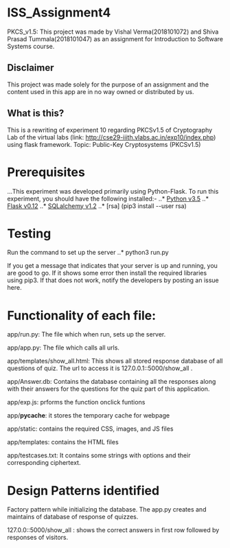 # ISS_Assignment4
PKCS_v1.5:
This project was made by Vishal Verma(2018101072) and Shiva Prasad Tummala(2018101047) as an assignment for Introduction to Software Systems course.

## Disclaimer
This project was made solely for the purpose of an assignment and the content used in this app are in no way owned or distributed by us.

## What is this?
This is a rewriting of experiment 10 regarding PKCSv1.5 of Cryptography Lab of the virtual labs (link: http://cse29-iiith.vlabs.ac.in/exp10/index.php) using flask framework. 
Topic: Public-Key Cryptosystems (PKCSv1.5) 

# Prerequisites

...This experiment was developed primarily using Python-Flask. To run this experiment, you should have the following installed:-
..* [Python v3.5](https://docs.python.org/3/)
..* [Flask v0.12](http://flask.pocoo.org/docs/0.12/)
..* [SQLalchemy v1.2](http://docs.sqlalchemy.org/en/latest/)
..* [rsa] (pip3 install --user rsa)

# Testing

Run the command to set up the server
..* python3 run.py

If you get a message that indicates that your server is up and running, you are good to go. 
If it shows some error then install the required libraries using pip3. If that does not work, notify the developers by posting an issue here.

# Functionality of each file:
app/run.py: The file which when run, sets up the server.

app/app.py: The file which calls all urls.

app/templates/show_all.html: This shows all stored response database of all questions of quiz. The url to access it is 127.0.0.1::5000/show_all .

app/Answer.db: Contains the database containing all the responses along with their answers  for the questions for the quiz part of this application.

app/exp.js: prforms the function onclick funtions

app/__pycache__: it stores the temporary cache for webpage

app/static: contains the required CSS, images, and JS files

app/templates: contains the HTML files 

app/testcases.txt: It contains some strings with options and their corresponding ciphertext.

# Design Patterns identified
Factory pattern while initializing the database. The app.py creates and maintains of database of response of quizzes.

127.0.0::5000/show_all : shows the correct answers in first row followed by responses of visitors.


